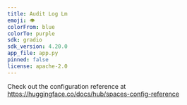 ```yaml
---
title: Audit Log Lm
emoji: 👁
colorFrom: blue
colorTo: purple
sdk: gradio
sdk_version: 4.20.0
app_file: app.py
pinned: false
license: apache-2.0
---
```


Check out the configuration reference at https://huggingface.co/docs/hub/spaces-config-reference
